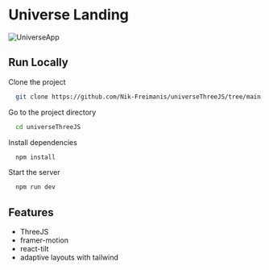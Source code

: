
# Universe Landing

![UniverseApp](https://i.ibb.co/R9mCXCL/universe.png)


## Run Locally

Clone the project

```bash
  git clone https://github.com/Nik-Freimanis/universeThreeJS/tree/main
```

Go to the project directory

```bash
  cd universeThreeJS
```

Install dependencies

```bash
  npm install
```

Start the server

```bash
  npm run dev
```


## Features

- ThreeJS
- framer-motion
- react-tilt
- adaptive layouts with tailwind

